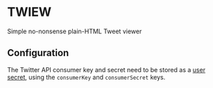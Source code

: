 # TWIEW
Simple no-nonsense plain-HTML Tweet viewer

Configuration
-------------

The Twitter API consumer key and secret need to be stored as a [user secret](https://docs.microsoft.com/en-us/aspnet/core/security/app-secrets), using the `consumerKey` and `consumerSecret` keys.
